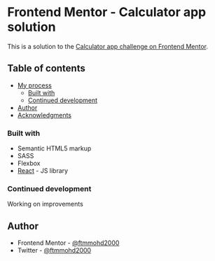 # Frontend Mentor - Calculator app solution

This is a solution to the [Calculator app challenge on Frontend Mentor](https://www.frontendmentor.io/challenges/calculator-app-9lteq5N29).

## Table of contents

- [My process](#my-process)
  - [Built with](#built-with)
  - [Continued development](#continued-development)
- [Author](#author)
- [Acknowledgments](#acknowledgments)

### Built with

- Semantic HTML5 markup
- SASS
- Flexbox
- [React](https://reactjs.org/) - JS library

### Continued development

Working on improvements

## Author

- Frontend Mentor - [@ftmmohd2000](https://www.frontendmentor.io/profile/ftmmohd2000)
- Twitter - [@ftmmohd2000](https://www.twitter.com/ftmmohd2000)
